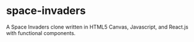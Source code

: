 # space-invaders
A Space Invaders clone written in HTML5 Canvas, Javascript, and React.js with functional components.
